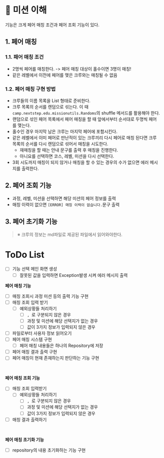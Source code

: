 # 🎯 미션 이해
기능은 크게 페어 매칭 조건과 페어 조회 기능이 있다.
## 1. 페어 매칭
### 1.1. 패어 매칭 조건
- 2명씩 페어를 매칭한다.
  -> 페어 매칭 대상이 홀수이면 3명이 매칭!
- 같은 레벨에서 이전에 페어를 맺은 크루와는 매칭될 수 없음

### 1.2. 페어 매칭 구현 방법
- 크루들의 이름 목록을 List<String> 형태로 준비한다.
- 크루 목록의 순서를 랜덤으로 섞는다. 이 때 `camp.nextstep.edu.missionutils.Randoms`의 shuffle 메서드를 활용해야 한다.
- 랜덤으로 섞인 페어 목록에서 페어 매칭을 할 때 앞에서부터 순서대로 두명씩 페어를 맺는다.
- 홀수인 경우 마지막 남은 크루는 마지막 페어에 포함시킨다.
- 같은 레벨에서 이미 페어로 만난적이 있는 크루끼리 다시 페어로 매칭 된다면 크루 목록의 순서를 다시 랜덤으로 섞어서 매칭을 시도한다.
    - 재매칭을 할 때는 안내 문구를 출력 후 매칭을 진행한다.
    - 아니요를 선택하면 코스, 레벨, 미션을 다시 선택한다.
- 3회 시도까지 매칭이 되지 않거나 매칭을 할 수 있는 경우의 수가 없으면 에러 메시지를 출력한다.

## 2. 페어 조회 기능
- 과정, 레벨, 미션을 선택하면 해당 미션의 페어 정보를 출력
- 매칭 이력이 없으면 `[ERROR] 매칭 이력이 없습니다.`문구 출력

## 3. 페어 초기화 기능

> ※ 크루의 정보는 md파일로 제공된 파일에서 읽어와야한다.


# ToDo List
* [ ] 기능 선택 메인 화면 생성
    * [ ] 잘못된 값을 입력하면 Exception발생 시켜 에러 메시지 출력
      <br>

**페어 매칭 기능**
* [ ] 매칭 조회시 과정 미션 등의 출력 기능 구현
* [ ] 매칭 조회 입력 받기
    * [ ] 예외상황들 처리하기
        * [ ] `, `로 구분되지 않은 경우
        * [ ] 과정 및 미션에 해당 선택지가 없는 경우
        * [ ] 값이 3가지 정보가 입력되지 않은 경우
* [ ] 파일로부터 사용자 정보 읽어오기
* [ ] 페어 매칭 시스템 구현
    * [ ] 페어 매칭 내용들은 하나의 Repository에 저장
* [ ] 페어 매칭 결과 출력 구현
* [ ] 페어 매칭이 현재 존재하는지 판단하는 기능 구현

<br>

**페어 매칭 조회 기능**
* [ ] 매칭 조회 입력받기
    * [ ] 예외상황들 처리하기
        * [ ] `, `로 구분되지 않은 경우
        * [ ] 과정 및 미션에 해당 선택지가 없는 경우
        * [ ] 값이 3가지 정보가 입력되지 않은 경우
* [ ] 매칭 결과 출력하기

<br>

**페어 매칭 초기화 기능**
* [ ] repository의 내용 초기화하는 기능 구현

